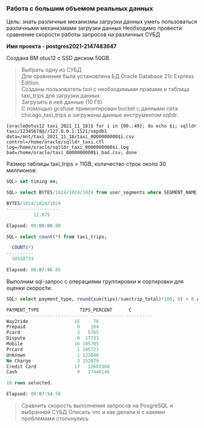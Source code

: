 ### Работа с большим объемом реальных данных

Цель:
знать различные механизмы загрузки данных
уметь пользоваться различными механизмами загрузки данных
Необходимо провести сравнение скорости работы 
запросов на различных СУБД

<b>Имя проекта - postgres2021-2147483647</b>

Создана ВМ otus12 с SSD диском 50GB.

>Выбрать одну из СУБД  
Для сравнения была установлена БД Oracle Database 21c Express Edition.  
Созданы пользователь taxi с необходимыми правами и таблица taxi_trips для загрузки данных.  
>Загрузить в неё данные (10 Гб)  
С помощью gcsfuse примонтирован bucket с данными сета chicago_taxi_trips и загружены данные инструментом sqlldr:  
```console
[oracle@otus12 taxi_2021_11_18]$ for i in {00..49}; do echo $i; sqlldr taxi/12345678@//127.0.0.1:1521/xepdb1 data=/mnt/taxi_2021_11_18/taxi_0000000000$i.csv control=/home/oracle/sqlldr_taxi.ctl log=/home/oracle/sqlldr_taxi_0000000000$i.log bad=/home/oracle/taxi_0000000000$i_bad.csv; done
```
Размер таблицы taxi_trips > 11GB, количество строк около 30 миллионов:
```sql
SQL> set timing on;

SQL> select BYTES/1024/1024/1024 from user_segments where SEGMENT_NAME = 'TAXI_TRIPS';

BYTES/1024/1024/1024
--------------------
          11.875

Elapsed: 00:00:00.00

SQL> select count(*) from taxi_trips;

  COUNT(*)
----------
  30558733

Elapsed: 00:07:46.05
```
Выполним sql-запрос с операциями группировки и сортировки для оценки скорости:
```sql
SQL> select payment_type, round(sum(tips)/sum(trip_total)*100, 0) + 0 as tips_percent, count(*) as c from taxi_trips group by payment_type order by 3;

PAYMENT_TYPE		       TIPS_PERCENT	     C
------------------------------ ------------ ----------
Way2ride				 15	    78
Prepaid 				  0	   104
Pcard					  3	  5765
Dispute 				  0	 17733
Mobile					 16	105705
Prcard					  1	105723
Unknown 				  1	123040
No Charge				  3	152079
Credit Card				 17   12602360
Cash					  0   17446146

10 rows selected.

Elapsed: 00:07:54.50
```
>Сравнить скорость выполнения запросов на PosgreSQL и выбранной СУБД
>Описать что и как делали и с какими проблемами столкнулись
